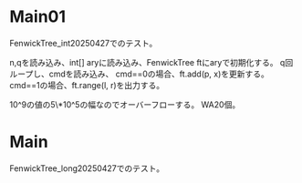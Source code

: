 # Main01
FenwickTree_int20250427でのテスト。

n,qを読み込み、int[] aryに読み込み、FenwickTree ftにaryで初期化する。
q回ループし、cmdを読み込み、
cmd==0の場合、ft.add(p, x)を更新する。
cmd==1の場合、ft.range(l, r)を出力する。

10^9の値の5\\*10^5の幅なのでオーバーフローする。
WA20個。

# Main
FenwickTree_long20250427でのテスト。

